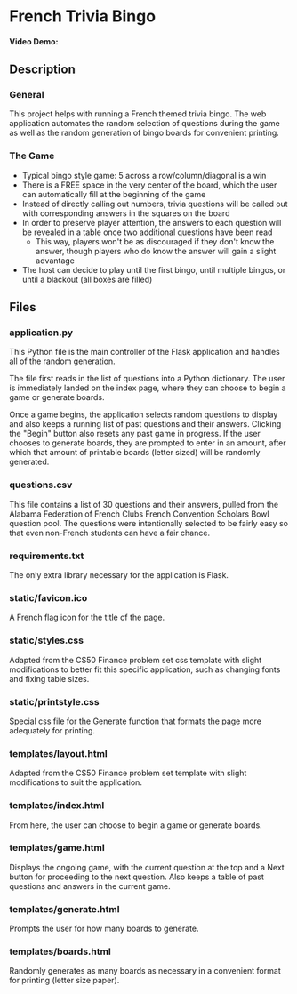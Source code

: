 # French Trivia Bingo
#### Video Demo:  <URL HERE>

## Description
### General
This project helps with running a French themed trivia bingo. The web application automates the random selection of questions during the game as well as the random generation of bingo boards for convenient printing.

### The Game
- Typical bingo style game: 5 across a row/column/diagonal is a win
- There is a FREE space in the very center of the board, which the user can automatically fill at the beginning of the game
- Instead of directly calling out numbers, trivia questions will be called out with corresponding answers in the squares on the board
- In order to preserve player attention, the answers to each question will be revealed in a table once two additional questions have been read 
  - This way, players won't be as discouraged if they don't know the answer, though players who do know the answer will gain a slight advantage
- The host can decide to play until the first bingo, until multiple bingos, or until a blackout (all boxes are filled)

## Files
### application.py
This Python file is the main controller of the Flask application and handles all of the random generation.

The file first reads in the list of questions into a Python dictionary. The user is immediately landed on the index page, where they can choose to begin a game or generate boards.

Once a game begins, the application selects random questions to display and also keeps a running list of past questions and their answers. Clicking the "Begin" button also resets any past game in progress. If the user chooses to generate boards, they are prompted to enter in an amount, after which that amount of printable boards (letter sized) will be randomly generated.

### questions.csv
This file contains a list of 30 questions and their answers, pulled from the Alabama Federation of French Clubs French Convention Scholars Bowl question pool. The questions were intentionally selected to be fairly easy so that even non-French students can have a fair chance.

### requirements.txt
The only extra library necessary for the application is Flask.

### static/favicon.ico
A French flag icon for the title of the page.

### static/styles.css
Adapted from the CS50 Finance problem set css template with slight modifications to better fit this specific application, such as changing fonts and fixing table sizes.

### static/printstyle.css
Special css file for the Generate function that formats the page more adequately for printing.

### templates/layout.html
Adapted from the CS50 Finance problem set template with slight modifications to suit the application.

### templates/index.html
From here, the user can choose to begin a game or generate boards.

### templates/game.html
Displays the ongoing game, with the current question at the top and a Next button for proceeding to the next question. Also keeps a table of past questions and answers in the current game.

### templates/generate.html
Prompts the user for how many boards to generate.

### templates/boards.html
Randomly generates as many boards as necessary in a convenient format for printing (letter size paper).